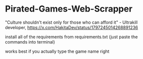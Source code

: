 # Pirated-Games-Web-Scrapper
"Culture shouldn't exist only for those who can afford it" - Ultrakill developer, https://x.com/HakitaDev/status/1797245014268891236

install all of the requirements from requirements.txt (just paste the commands into terminal)

works best if you actually type the game name right
